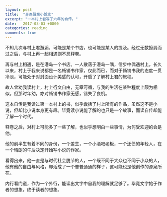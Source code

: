 ```yaml
---
layout: post
title:  "身為職業小說家"
excerpt: "一本村上君写了六年的自传。"
date:   2017-03-03 +0800
categories: reading
comments: true
---
```

不知几次与村上君邂逅，可能是某个书店，也可能是某人的提及。经过无数擦肩而过之后，与村上再一起相遇则不忍释卷。

再与村上相遇，是在港岛一个书店。一人散落于港岛一隅，信步中偶遇村上。长久以来，村上于我来说都是一名畅销书作家，仅此而已，而对于畅销书我的态度一贯冷淡，可能处于对封面设计美感的认可，开启了了解村上君的旅程。

故人曾劝我读村上，村上行文自由，无章可循，与我的生活在某种程度上颇为相似。但那时年幼，亦对畅销书作家无感，错失了良机。

这本自传是我读过第一本村上的书，似乎囊括了村上所有的作品，虽然这不是小说，但却比小说本身更有趣。毕竟读小说能了解的也只是一个故事，而读自传却能了解一个时代。

释卷之后，对村上可能多了一些了解，也似乎想明白一些事情，为何受欢迎的会是他。

他的前半生有着不同的身份，一个差生，一个小酒吧老板，一个还债的年轻人，在一个晴朗的午后决定开始写小说的作家。

看得出来，他一直是与时代社会脱节的人，一个既不同于大众也不同于小众的人，他有他的自由与风格，却活成了一个普普通通的样子，这可能也是他创作的源泉所在。

内行看门道，作为一个外行，能读出文字中自我的理解就足够了。毕竟文字始于作者的想象，终于读者的想象。